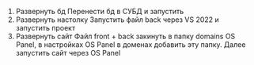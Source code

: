 1. Развернуть бд
   Перенести бд в СУБД и запустить
2. Развернуть настолку
   Запустить файл back через VS 2022 и запустить проект
4. Развернуть сайт
   Файл front + back закинуть в папку domains OS Panel, в настройках OS Panel в доменах добавить эту папку. Далее запустить сайт через OS Panel
